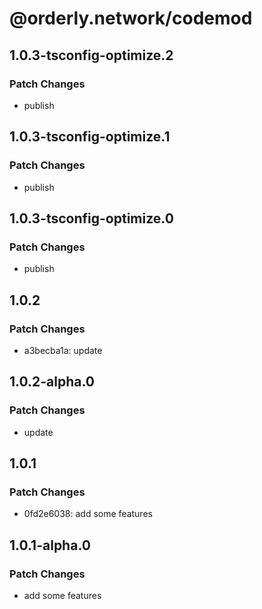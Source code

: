 # @orderly.network/codemod

## 1.0.3-tsconfig-optimize.2

### Patch Changes

- publish

## 1.0.3-tsconfig-optimize.1

### Patch Changes

- publish

## 1.0.3-tsconfig-optimize.0

### Patch Changes

- publish

## 1.0.2

### Patch Changes

- a3becba1a: update

## 1.0.2-alpha.0

### Patch Changes

- update

## 1.0.1

### Patch Changes

- 0fd2e6038: add some features

## 1.0.1-alpha.0

### Patch Changes

- add some features
